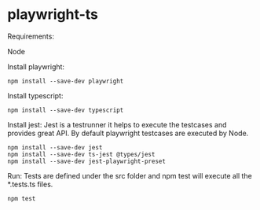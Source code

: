 # playwright-ts

Requirements:

Node

Install playwright: 
 
    npm install --save-dev playwright

Install typescript: 

    npm install --save-dev typescript
    
Install jest: Jest is a testrunner it helps to execute the testcases and provides great API. By default playwright testcases are executed by Node.
  
    npm install --save-dev jest
    npm install --save-dev ts-jest @types/jest
    npm install --save-dev jest-playwright-preset

Run: Tests are defined under the src folder and npm test will execute all the *.tests.ts files.

    npm test 
